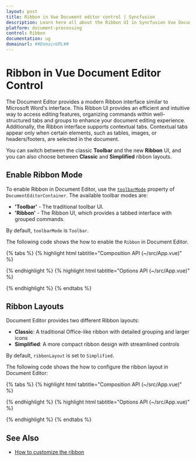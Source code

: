 ```yaml
---
layout: post
title: Ribbon in Vue Document editor control | Syncfusion
description: Learn here all about the Ribbon UI in Syncfusion Vue Document editor control, how to switch between Ribbon and Toolbar modes.
platform: document-processing
control: Ribbon
documentation: ug
domainurl: ##DomainURL##
---
```


# Ribbon in Vue Document Editor Control

The Document Editor provides a modern Ribbon interface similar to Microsoft Word's interface. This Ribbon UI provides an efficient and intuitive way to access editing features, organizing commands within well-structured tabs and groups to enhance your document editing experience. Additionally, the Ribbon interface supports contextual tabs. Contextual tabs appear only when certain elements, such as tables, images, or headers/footers, are selected in the document.

You can switch between the classic **Toolbar** and the new **Ribbon** UI, and you can also choose between **Classic** and **Simplified** ribbon layouts.

## Enable Ribbon Mode

To enable Ribbon in Document Editor, use the [`toolbarMode`](https://ej2.syncfusion.com/vue/documentation/api/document-editor-container/#toolbarmode) property of `DocumentEditorContainer`. The available toolbar modes are:

- **'Toolbar'** - The traditional toolbar UI.
- **'Ribbon'** - The Ribbon UI, which provides a tabbed interface with grouped commands.

By default, `toolbarMode` is `Toolbar`.

The following code shows the how to enable the `Ribbon` in Document Editor.

{% tabs %}
{% highlight html tabtitle="Composition API (~/src/App.vue)" %}

<template>
    <div class="control-section">
        <ejs-documenteditorcontainer ref="doceditcontainer" :toolbarMode="'Ribbon'"
        :serviceUrl="hostUrl" :enableToolbar='true' height='600px'></ejs-documenteditorcontainer>
    </div>
</template>
<script setup>
import { DocumentEditorContainerComponent, Toolbar, Ribbon } from "@syncfusion/ej2-vue-documenteditor";
import { onMounted, ref } from 'vue';

const documenteditorcontainer = ref(null);
provide('DocumentEditorContainer', [Toolbar, Ribbon]);
onMounted(function () {
   var obj = this.$refs.doceditcontainer.ej2Instances.documentEditor;  
})
</script>

{% endhighlight %}
{% highlight html tabtitle="Options API (~/src/App.vue)" %}

<template>
    <div class="control-section">
        <ejs-documenteditorcontainer ref="doceditcontainer" :toolbarMode="'Ribbon'"
        :serviceUrl="hostUrl" :enableToolbar='true' height='600px'></ejs-documenteditorcontainer>
    </div>
</template>

<script>
import { DocumentEditorContainerComponent, Toolbar, Ribbon } from "@syncfusion/ej2-vue-documenteditor";
export default {
    components: {
        'ejs-documenteditorcontainer':DocumentEditorContainerComponent,
    },
    provide: {
        DocumentEditorContainer: [Toolbar, Ribbon]
    },
    mounted() {
        var obj = this.$refs.doceditcontainer.ej2Instances.documentEditor;  
    }
};
</script>

{% endhighlight %}
{% endtabs %}

## Ribbon Layouts

Document Editor provides two different Ribbon layouts:

- **Classic**: A traditional Office-like ribbon with detailed grouping and larger icons
- **Simplified**: A more compact ribbon design with streamlined controls

By default, `ribbonLayout` is set to `Simplified`. 

The following code shows the how to configure the ribbon layout in Document Editor:

{% tabs %}
{% highlight html tabtitle="Composition API (~/src/App.vue)" %}

<template>
    <div class="control-section">
        <ejs-documenteditorcontainer ref="doceditcontainer" :toolbarMode="'Ribbon'" :ribbonLayout="'Classic'"
        :serviceUrl="hostUrl" :enableToolbar='true' height='600px'></ejs-documenteditorcontainer>
    </div>
</template>
<script setup>
import { DocumentEditorContainerComponent, Toolbar, Ribbon } from "@syncfusion/ej2-vue-documenteditor";
import { onMounted, ref } from 'vue';

const documenteditorcontainer = ref(null);
provide('DocumentEditorContainer', [Toolbar, Ribbon]);
onMounted(function () {
   var obj = this.$refs.doceditcontainer.ej2Instances.documentEditor;  
})
</script>

{% endhighlight %}
{% highlight html tabtitle="Options API (~/src/App.vue)" %}

<template>
    <div class="control-section">
        <ejs-documenteditorcontainer ref="doceditcontainer" :toolbarMode="'Ribbon'" :ribbonLayout="'Classic'"
        :serviceUrl="hostUrl" :enableToolbar='true' height='600px'></ejs-documenteditorcontainer>
    </div>
</template>

<script>
import { DocumentEditorContainerComponent, Toolbar, Ribbon } from "@syncfusion/ej2-vue-documenteditor";
export default {
    components: {
        'ejs-documenteditorcontainer':DocumentEditorContainerComponent,
    },
    provide: {
        DocumentEditorContainer: [Toolbar, Ribbon]
    },
    mounted() {
        var obj = this.$refs.doceditcontainer.ej2Instances.documentEditor;  
    }
};
</script>

{% endhighlight %}
{% endtabs %}

## See Also

* [How to customize the ribbon](../document-editor/how-to/customize-ribbon)